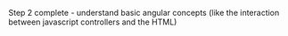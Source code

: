 Step 2 complete - understand basic angular concepts (like the interaction between javascript controllers and the HTML)

